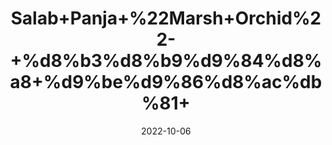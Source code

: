 ---
title: 'Salab+Panja+%22Marsh+Orchid%22-+%d8%b3%d8%b9%d9%84%d8%a8+%d9%be%d9%86%d8%ac%db%81+'
date: '2022-10-06' 
metatag: '' 
inventory: '0' 
draft: false 
# meta description 
shortDescripton: '%ef%bf%bdSalab+panja+is+one+of+the+best+herbs+for%ef%bf%bdincreasing+male+infertility.+It+increases+the+testosterone+levels+in+the+blood+and+improves+the+quality+and+motility+of+sperms.+It+also+increases+sexual+vigour+and+cures+erectile+dysfunction.'
description: 'Herb'
longdescription: ''
featured: True
# product Price
price: '280.0'
# Product Short Description
shortDescription: '%ef%bf%bdSalab+panja+is+one+of+the+best+herbs+for%ef%bf%bdincreasing+male+infertility.+It+increases+the+testosterone+levels+in+the+blood+and+improves+the+quality+and+motility+of+sperms.+It+also+increases+sexual+vigour+and+cures+erectile+dysfunction.'
productID: '03320665-932C-ED11-9968-005056B3A416'
type: 'products'
category: 'Herb' 
thumnailproduct: 'https://eraconnect.blob.core.windows.net/product-images/aminsaddiquidawakhana/03320665-932C-ED11-9968-005056B3A416.webp' 
images:
  - image: 'https://eraconnect.blob.core.windows.net/product-images/aminsaddiquidawakhana/03320665-932C-ED11-9968-005056B3A416.webp'  
Variants:
---